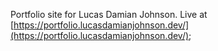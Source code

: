 Portfolio site for Lucas Damian Johnson. 
Live at [https://portfolio.lucasdamianjohnson.dev/](https://portfolio.lucasdamianjohnson.dev/);